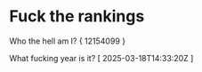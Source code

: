 # Fuck the rankings

Who the hell am I?
{ 12154099 }

What fucking year is it?
[ 2025-03-18T14:33:20Z ]
